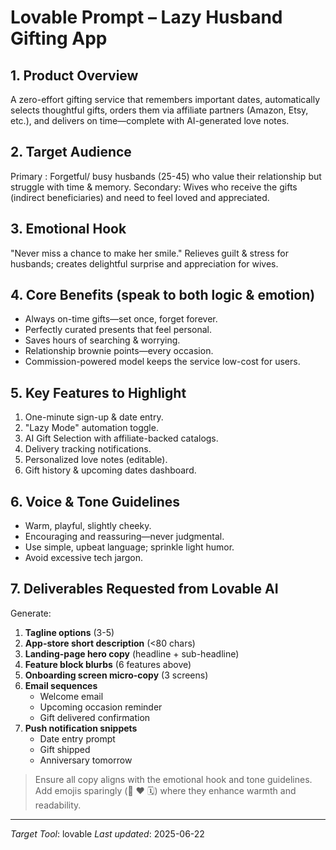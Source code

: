 # Lovable Prompt – Lazy Husband Gifting App

## 1. Product Overview
A zero-effort gifting service that remembers important dates, automatically selects thoughtful gifts, orders them via affiliate partners (Amazon, Etsy, etc.), and delivers on time—complete with AI-generated love notes.

## 2. Target Audience
Primary  : Forgetful/ busy husbands (25-45) who value their relationship but struggle with time & memory.
Secondary: Wives who receive the gifts (indirect beneficiaries) and need to feel loved and appreciated.

## 3. Emotional Hook
"Never miss a chance to make her smile."
Relieves guilt & stress for husbands; creates delightful surprise and appreciation for wives.

## 4. Core Benefits (speak to both logic & emotion)
- Always on-time gifts—set once, forget forever.
- Perfectly curated presents that feel personal.
- Saves hours of searching & worrying.
- Relationship brownie points—every occasion.
- Commission-powered model keeps the service low-cost for users.

## 5. Key Features to Highlight
1. One-minute sign-up & date entry.
2. "Lazy Mode" automation toggle.
3. AI Gift Selection with affiliate-backed catalogs.
4. Delivery tracking notifications.
5. Personalized love notes (editable).
6. Gift history & upcoming dates dashboard.

## 6. Voice & Tone Guidelines
- Warm, playful, slightly cheeky.
- Encouraging and reassuring—never judgmental.
- Use simple, upbeat language; sprinkle light humor.
- Avoid excessive tech jargon.

## 7. Deliverables Requested from Lovable AI
Generate:
1. **Tagline options** (3-5)
2. **App-store short description** (<80 chars)
3. **Landing-page hero copy** (headline + sub-headline)
4. **Feature block blurbs** (6 features above)
5. **Onboarding screen micro-copy** (3 screens)
6. **Email sequences**
   - Welcome email
   - Upcoming occasion reminder
   - Gift delivered confirmation
7. **Push notification snippets**
   - Date entry prompt
   - Gift shipped
   - Anniversary tomorrow

> Ensure all copy aligns with the emotional hook and tone guidelines. Add emojis sparingly (🎁 ❤️ 🗓️) where they enhance warmth and readability.

---
*Target Tool*: lovable
*Last updated*: 2025-06-22